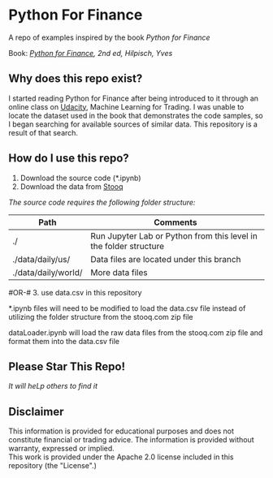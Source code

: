 # Python For Finance
A repo of examples inspired by the book *Python for Finance*

Book: *[Python for Finance](https://www.amazon.com/Python-Finance-Mastering-Data-Driven/dp/1492024333/ref=sr_1_3?crid=Q54A45DY5MHP&dchild=1&keywords=python+for+finance+by+yves+hilpisch&qid=1604860574&sprefix=python+for+finance+yves%2Caps%2C196&sr=8-3), 2nd ed, Hilpisch, Yves*


## Why does this repo exist?

I started reading Python for Finance after being introduced to it through an online class on [Udacity](https://www.udacity.com/), Machine Learning for Trading.
I was unable to locate the dataset used in the book that demonstrates the code samples, so I began searching for available sources of similar data.
This repository is a result of that search.

## How do I use this repo?

1. Download the source code (*.ipynb)
2. Download the data from [Stooq](https://stooq.com/db/h/)

*The source code requires the following folder structure:*

| Path | Comments |
| --------- | -------- |
| ./ | Run Jupyter Lab or Python from this level in the folder structure |
| ./data/daily/us/ | Data files are located under this branch |
| ./data/daily/world/ | More data files |

#OR-#
3. use data.csv in this repository

*.ipynb files will need to be modified to load the data.csv file instead of utilizing the folder structure from the stooq.com zip file

dataLoader.ipynb will load the raw data files from the stooq.com zip file and format them into the data.csv file

## Please Star This Repo!
*It will heLp others to find it*

## Disclaimer
This information is provided for educational purposes and does not constitute financial or trading advice.
The information is provided without warranty, expressed or implied.  
This work is provided under the Apache 2.0 license included in this repository (the "License".)
